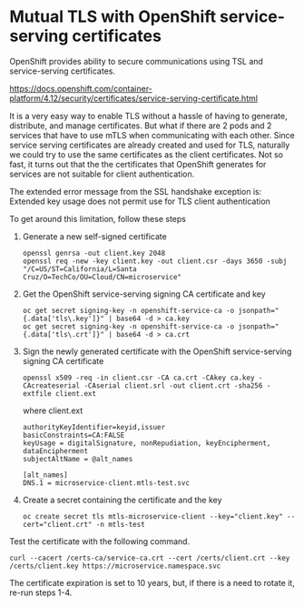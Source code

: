 # Mutual TLS with OpenShift service-serving certificates

OpenShift provides ability to secure communications using TSL and service-serving certificates.

https://docs.openshift.com/container-platform/4.12/security/certificates/service-serving-certificate.html

It is a very easy way to enable TLS without a hassle of having to generate, distribute, and manage certificates. But what if there are 2 pods and 2 services that have to use mTLS when communicating with each other. Since service serving certificates are already created and used for TLS, naturally we could try to use the same certificates as the client certificates. Not so fast, it turns out that the the certificates that OpenShift generates for services are not suitable for client authentication. 

The extended error message from the SSL handshake exception is: Extended key usage does not permit use for TLS client authentication

To get around this limitation, follow these steps

1. Generate a new self-signed certificate

   ```
   openssl genrsa -out client.key 2048
   openssl req -new -key client.key -out client.csr -days 3650 -subj "/C=US/ST=California/L=Santa Cruz/O=TechCo/OU=Cloud/CN=microservice"
   ```

2. Get the OpenShift service-serving signing CA certificate and key

   ```
   oc get secret signing-key -n openshift-service-ca -o jsonpath="{.data['tls\.key']}" | base64 -d > ca.key
   oc get secret signing-key -n openshift-service-ca -o jsonpath="{.data['tls\.crt']}" | base64 -d > ca.crt
   ```

3. Sign the newly generated certificate with the OpenShift service-serving signing CA certificate 

   ```
   openssl x509 -req -in client.csr -CA ca.crt -CAkey ca.key -CAcreateserial -CAserial client.srl -out client.crt -sha256 -extfile client.ext
   ```
  
   where client.ext  

   ```
   authorityKeyIdentifier=keyid,issuer
   basicConstraints=CA:FALSE
   keyUsage = digitalSignature, nonRepudiation, keyEncipherment, dataEncipherment
   subjectAltName = @alt_names

   [alt_names]
   DNS.1 = microservice-client.mtls-test.svc 
   ```
   
4. Create a secret containing the certificate and the key

   ```
   oc create secret tls mtls-microservice-client --key="client.key" --cert="client.crt" -n mtls-test
   ```
   
Test the certificate with the following command.
```
curl --cacert /certs-ca/service-ca.crt --cert /certs/client.crt --key /certs/client.key https://microservice.namespace.svc
```
The certificate expiration is set to 10 years, but, if there is a need to rotate it, re-run steps 1-4.



